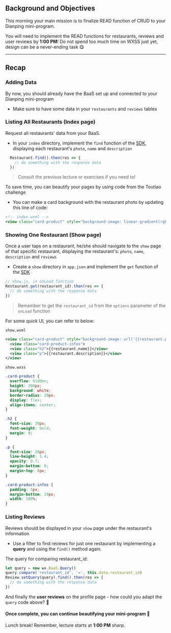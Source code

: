 ## Background and Objectives

This morning your main mission is to finalize READ function of CRUD to your Dianping mini-program.

You will need to implement the READ functions for restaurants, reviews and user reviews by **1:00 PM**! Do not spend too much time on WXSS just yet, design can be a never-ending task 😋

<hr>

## Recap

### Adding Data
By now, you should already have the BaaS set up and connected to your Dianping mini-program
- Make sure to have some data in your `restaurants` and `reviews` tables 

### Listing All Restaurants (Index page)
Request all restaurants' data from your BaaS.
- In your `index` directory, implement the  `find` function of the [SDK](https://doc.minapp.com/js-sdk/schema/query.html),  displaying each restaurant's `photo`, `name` and `description`

```js
  Restaurant.find().then(res => {
    // do something with the response data
  })
```

> Consult the previous lecture or exercises if you need to!

To save time, you can beautify your pages by using code from the Toutiao challenge
- You can make a card background with the restaurant photo by updating this line of code:

```xml
<!-- index.wxml -->
<view class="card-product" style="background-image: linear-gradient(rgba(255,255,255,0.3), rgba(255,255,255,0.9)), url('{{restaurant.photo}}'); background-size: cover;"
 ```

### Showing One Restaurant (Show page)
Once a user taps on a restaurant, he/she should navigate to the `show` page of that specific restaurant, displaying the restaurant's: `photo`, `name`, `description` and `reviews`

- Create a `show` directory in `app.json` and implement the `get` function of the [SDK](https://doc.minapp.com/js-sdk/schema/get-record-detail.html)

```js
// show.js, in onLoad function
Restaurant.get(restaurant_id).then(res => {
  // do something with the response data
})
```

> Remember to get the `restaurant_id` from the `options` parameter of the `onLoad` function

For some quick UI, you can refer to below:

`show.wxml`
```xml
<view class="card-product" style="background-image: url('{{restaurant.photo}}'); background-size: cover;" />
  <view class="card-product-infos">
  <view class="h2">{{restaurant.name}}</view>
  <view class="p">{{restaurant.description}}</view>
</view>
```

`show.wxss`
```css
.card-product {
  overflow: hidden;
  height: 200px;
  background: white;
  border-radius: 20px;
  display: flex;
  align-items: center;
}

.h2 {
  font-size: 30px;
  font-weight: bold;
  margin: 0;
}

.p {
  font-size: 20px;
  line-height: 1.4;
  opacity: 0.7;
  margin-bottom: 0;
  margin-top: 8px;
}

.card-product-infos {
  padding: 5px;
  margin-bottom: 20px;
  width: 100%;
}
```

### Listing Reviews
Reviews should be displayed in your `show` page under the restaurant's information 
- Use a filter to find reviews for just one restaurant by implementing a **query** and using the `find()` method again.

The query for comparing restaurant_id:

```js
let query = new wx.BaaS.Query()
query.compare('restaurant_id', '=', this.data.restaurant_id)
Review.setQuery(query).find().then(res => {
  // do something with the response data
})
```

And finally the **user reviews** on the profile page - how could you adapt the `query` code above? 🤔 

#### Once complete, you can continue beautifying your mini-program 🌈

Lunch break! Remember, lecture starts at **1:00 PM** sharp.
